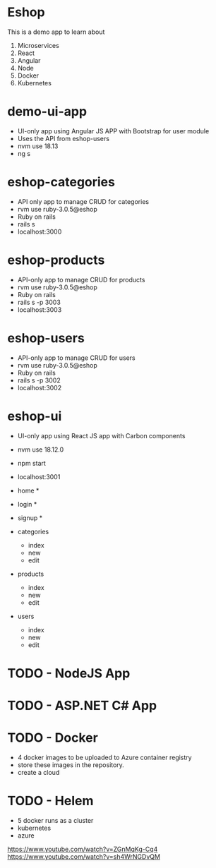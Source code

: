 # Eshop
This is a demo app to learn about
1. Microservices
2. React
3. Angular
4. Node
5. Docker
6. Kubernetes

# demo-ui-app
  - UI-only app using Angular JS APP with Bootstrap for user module
  - Uses the API from eshop-users
  - nvm use 18.13
  - ng s

# eshop-categories
  - API only app to manage CRUD for categories
  - rvm use ruby-3.0.5@eshop
  - Ruby on rails
  - rails s
  - localhost:3000

# eshop-products
  - API-only app to manage CRUD for products
  - rvm use ruby-3.0.5@eshop
  - Ruby on rails
  - rails s -p 3003
  - localhost:3003
# eshop-users
  - API-only app to manage CRUD for users
  - rvm use ruby-3.0.5@eshop
  - Ruby on rails
  - rails s -p 3002
  - localhost:3002

# eshop-ui
  - UI-only app using React JS app with Carbon components
  - nvm use 18.12.0
  - npm start
  - localhost:3001

  - home *
  - login *
  - signup *
  - categories
    - index
    - new
    - edit
  - products
    - index
    - new
    - edit
  - users
    - index
    - new
    - edit

# TODO - NodeJS App
# TODO - ASP.NET C# App


# TODO - Docker
  - 4 docker images to be uploaded to Azure container registry
  - store these images in the repository.
  - create a cloud
  
# TODO - Helem
  - 5 docker runs as a cluster
- kubernetes
- azure



https://www.youtube.com/watch?v=ZGnMqKg-Cq4
https://www.youtube.com/watch?v=sh4WrNGDvQM
